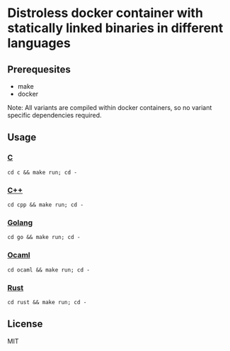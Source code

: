 # Distroless docker container with statically linked binaries in different languages

## Prerequesites
* make
* docker

Note: All variants are compiled within docker containers, so no variant specific dependencies required.

## Usage

### [C](./c)
```
cd c && make run; cd -
```

### [C++](./cpp)
```
cd cpp && make run; cd -
```

### [Golang](./go)
```
cd go && make run; cd -
```

### [Ocaml](./ocaml)
```
cd ocaml && make run; cd -
```

### [Rust](./rust)
```
cd rust && make run; cd -
```

## License
MIT
